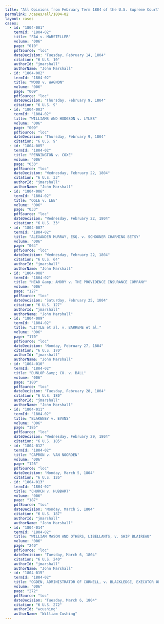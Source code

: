 ```yaml
---
title: "All Opinions from February Term 1804 of the U.S. Supreme Court"
permalink: /cases/all/1804-02
layout: cases
cases:
  - id: "1804-001"
    termId: "1804-02"
    title: "FAW v. MARSTELLER"
    volume: "006"
    page: "010"
    pdfSource: "loc"
    dateDecision: "Tuesday, February 14, 1804"
    citation: "6 U.S. 10"
    authorId: "jmarshall"
    authorName: "John Marshall"
  - id: "1804-002"
    termId: "1804-02"
    title: "WOOD v. WAGNON"
    volume: "006"
    page: "009"
    pdfSource: "loc"
    dateDecision: "Thursday, February 9, 1804"
    citation: "6 U.S. 9"
  - id: "1804-003"
    termId: "1804-02"
    title: "WILLIAMS AND HODGSON v. LYLES"
    volume: "006"
    page: "009"
    pdfSource: "loc"
    dateDecision: "Thursday, February 9, 1804"
    citation: "6 U.S. 9"
  - id: "1804-005"
    termId: "1804-02"
    title: "PENNINGTON v. COXE"
    volume: "006"
    page: "033"
    pdfSource: "loc"
    dateDecision: "Wednesday, February 22, 1804"
    citation: "6 U.S. 33"
    authorId: "jmarshall"
    authorName: "John Marshall"
  - id: "1804-006"
    termId: "1804-02"
    title: "OGLE v. LEE"
    volume: "006"
    page: "033"
    pdfSource: "loc"
    dateDecision: "Wednesday, February 22, 1804"
    citation: "6 U.S. 33"
  - id: "1804-007"
    termId: "1804-02"
    title: "ALEXANDER MURRAY, ESQ. v. SCHOONER CHARMING BETSY"
    volume: "006"
    page: "064"
    pdfSource: "loc"
    dateDecision: "Wednesday, February 22, 1804"
    citation: "6 U.S. 64"
    authorId: "jmarshall"
    authorName: "John Marshall"
  - id: "1804-008"
    termId: "1804-02"
    title: "HEAD &amp; AMORY v. THE PROVIDENCE INSURANCE COMPANY"
    volume: "006"
    page: "127"
    pdfSource: "loc"
    dateDecision: "Saturday, February 25, 1804"
    citation: "6 U.S. 127"
    authorId: "jmarshall"
    authorName: "John Marshall"
  - id: "1804-009"
    termId: "1804-02"
    title: "LITTLE et al. v. BARREME et al."
    volume: "006"
    page: "170"
    pdfSource: "loc"
    dateDecision: "Monday, February 27, 1804"
    citation: "6 U.S. 170"
    authorId: "jmarshall"
    authorName: "John Marshall"
  - id: "1804-010"
    termId: "1804-02"
    title: "DUNLOP &amp; CO. v. BALL"
    volume: "006"
    page: "180"
    pdfSource: "loc"
    dateDecision: "Tuesday, February 28, 1804"
    citation: "6 U.S. 180"
    authorId: "jmarshall"
    authorName: "John Marshall"
  - id: "1804-011"
    termId: "1804-02"
    title: "BLAKENEY v. EVANS"
    volume: "006"
    page: "185"
    pdfSource: "loc"
    dateDecision: "Wednesday, February 29, 1804"
    citation: "6 U.S. 185"
  - id: "1804-012"
    termId: "1804-02"
    title: "CAPRON v. VAN NOORDEN"
    volume: "006"
    page: "126"
    pdfSource: "loc"
    dateDecision: "Monday, March 5, 1804"
    citation: "6 U.S. 126"
  - id: "1804-013"
    termId: "1804-02"
    title: "CHURCH v. HUBBART"
    volume: "006"
    page: "187"
    pdfSource: "loc"
    dateDecision: "Monday, March 5, 1804"
    citation: "6 U.S. 187"
    authorId: "jmarshall"
    authorName: "John Marshall"
  - id: "1804-014"
    termId: "1804-02"
    title: "WILLIAM MASON AND OTHERS, LIBELLANTS, v. SHIP BLAIREAU"
    volume: "006"
    page: "240"
    pdfSource: "loc"
    dateDecision: "Tuesday, March 6, 1804"
    citation: "6 U.S. 240"
    authorId: "jmarshall"
    authorName: "John Marshall"
  - id: "1804-015"
    termId: "1804-02"
    title: "OGDEN, ADMINISTRATOR OF CORNELL, v. BLACKLEDGE, EXECUTOR OF SALTER"
    volume: "006"
    page: "272"
    pdfSource: "loc"
    dateDecision: "Tuesday, March 6, 1804"
    citation: "6 U.S. 272"
    authorId: "wcushing"
    authorName: "William Cushing"
---
```

